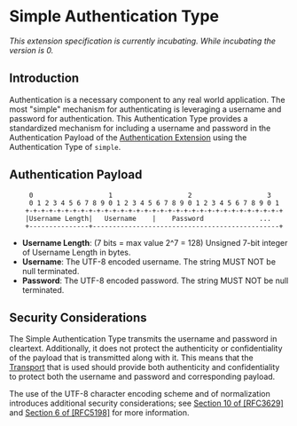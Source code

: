 # Simple Authentication Type

_This extension specification is currently incubating.  While incubating the version is 0._

## Introduction
Authentication is a necessary component to any real world application. The most "simple" mechanism for authenticating is leveraging a username and password for authentication. This Authentication Type provides a standardized mechanism for including a username and password in the Authentication Payload of the [Authentication Extension][a] using the Authentication Type of `simple`.

[a]: Authentication.md

## Authentication Payload
```
     0                   1                   2                   3
     0 1 2 3 4 5 6 7 8 9 0 1 2 3 4 5 6 7 8 9 0 1 2 3 4 5 6 7 8 9 0 1
    +-+-+-+-+-+-+-+-+-+-+-+-+-+-+-+-+-+-+-+-+-+-+-+-+-+-+-+-+-+-+-+-+
    |Username Length|   Username    |    Password              ...
    +---------------+-----------------------------------------------+
```

* **Username Length**: (7 bits = max value 2^7 = 128) Unsigned 7-bit integer of Username Length in bytes.
* **Username**:  The UTF-8 encoded username.  The string MUST NOT be null terminated.
* **Password**:  The UTF-8 encoded password.  The string MUST NOT be null terminated.

## Security Considerations
The Simple Authentication Type transmits the username and password in cleartext. Additionally, it does not protect the authenticity or confidentiality of the payload that is transmitted along with it. This means that the [Transport][t] that is used should provide both authenticity and confidentiality to protect both the username and password and corresponding payload. 

The use of the UTF-8 character encoding scheme and of normalization introduces additional security considerations; see [Section 10 of [RFC3629]](https://tools.ietf.org/html/rfc3629#section-10) and [Section 6 of [RFC5198]](https://tools.ietf.org/html/rfc5198#section-6) for more information.

[t]:  ../../Protocol.md#transport-protocol
